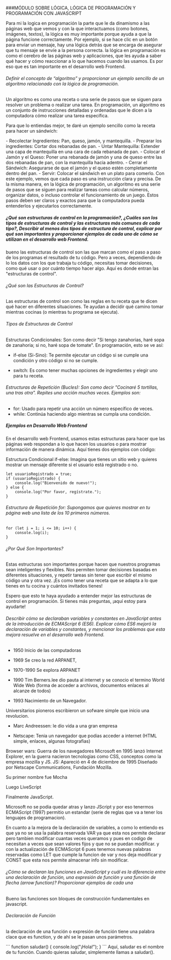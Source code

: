 ###MÓDULO SOBRE LÓGICA, LÓGICA DE PROGRAMACIÓN Y PROGRAMACIÓN CON JAVASCRIPT
<p>
Para mi la logica en programación la parte que le da dinamismo a las páginas web que vemos y con la que interactuamos (como botones, imágenes, textos), la lógica es muy importante porque ayuda a que la página funcione correctamente. Por ejemplo, si se hace clic en un botón para enviar un mensaje, hay una lógica detrás que se encarga de asegurar que tu mensaje se envíe a la persona correcta. 
la lógica en programación es como el cerebro de las páginas web y aplicaciones, que les ayuda a saber qué hacer y cómo reaccionar a lo que hacemos cuando las usamos. Es por eso que es tan importante en el desarrollo web Frontend.
</p>

###### Definir el concepto de “algoritmo” y proporcionar un ejemplo sencillo de un algoritmo relacionado con la lógica de programación.
<p>
Un algoritmo es como una receta o una serie de pasos que se siguen para resolver un problema o realizar una tarea. En programación, un algoritmo es un conjunto de instrucciones detalladas y ordenadas que le dicen a la computadora cómo realizar una tarea específica.

Para que lo entiendas mejor, te daré un ejemplo sencillo como la receta para hacer un sándwich:
</p>
- Recolectar Ingredientes: Pan, queso, jamón, y mantequilla.
- Preparar los ingredientes: Cortar dos rebanadas de pan.
- Untar Mantequilla: Extender una capa de mantequilla en una cara de cada rebanada de pan.
- Colocar el Jamón y el Queso: Poner una rebanada de jamón y una de queso entre las dos rebanadas de pan, con la mantequilla hacia adentro.
- Cerrar el Sándwich: Asegurarse de que el jamón y el queso estén completamente dentro del pan.
- Servir: Colocar el sándwich en un plato para comerlo.
Con este ejemplo, vemos que cada paso es una instrucción clara y precisa. De la misma manera, en la lógica de programación, un algoritmo es una serie de pasos que se siguen para realizar tareas como calcular números, organizar datos, o incluso controlar el funcionamiento de un juego. Estos pasos deben ser claros y exactos para que la computadora pueda entenderlos y ejecutarlos correctamente.

#####  ¿Qué son estructuras de control en la programación?, ¿Cuáles son los tipos de estructuras de control y las estructuras más comunes de cada tipo?, Describir al menos dos tipos de estructura de control, explicar por qué son importantes y proporcionar ejemplos de cada uno de cómo se utilizan en el desarrollo web Frontend.
<p>
bueno las estructuras de control son las que marcan como el paso a paso de los programas  el resultado de tu código. Pero a veces, dependiendo de lo  los datos con los que trabaja tu código, necesitas tomar decisiones, como qué  usar o por cuánto tiempo hacer algo. Aquí es donde entran las "estructuras de control".
</p>

###### ¿Qué son las Estructuras de Control?
<p>
Las estructuras de control son como las reglas en tu receta que te dicen qué hacer en diferentes situaciones. Te ayudan a decidir qué camino tomar mientras cocinas (o mientras tu programa se ejecuta).
</p>

###### Tipos de Estructuras de Control
Estructuras Condicionales: Son como decir "Si tengo zanahorias, haré sopa de zanahoria; si no, haré sopa de tomate". En programación, esto se ve así:

- if-else (Si-Sino): Te permite ejecutar un código si se cumple una condición y otro código si no se cumple.

- switch: Es como tener muchas opciones de ingredientes y elegir uno para tu receta.

###### Estructuras de Repetición (Bucles): Son como decir "Cocinaré 5 tortillas, una tras otra". Repites una acción muchas veces. Ejemplos son:

- for: Usado para repetir una acción un número específico de veces.
- while: Continúa haciendo algo mientras se cumpla una condición.

#####  Ejemplos en Desarrollo Web Frontend
En el desarrollo web Frontend, usamos estas estructuras para hacer que las páginas web respondan a lo que hacen los usuarios o para mostrar información de manera dinámica. Aquí tienes dos ejemplos con código:

Estructura Condicional if-else: Imagina que tienes un sitio web y quieres mostrar un mensaje diferente si el usuario está registrado o no.
```
let usuarioRegistrado = true;
if (usuarioRegistrado) {
    console.log("Bienvenido de nuevo!");
} else {
    console.log("Por favor, regístrate.");
}
```
###### Estructura de Repetición for: Supongamos que quieres mostrar en tu página web una lista de los 10 primeros números.
```
for (let i = 1; i <= 10; i++) {
    console.log(i);
}
```
###### ¿Por Qué Son Importantes?
Estas estructuras son importantes porque hacen que nuestros programas sean inteligentes y flexibles. Nos permiten tomar decisiones basadas en diferentes situaciones, y repetir tareas sin tener que escribir el mismo código una y otra vez. ¡Es como tener una receta que se adapta a lo que tienes en tu cocina y cuántos invitados tienes!

Espero que esto te haya ayudado a entender mejor las estructuras de control en programación. Si tienes más preguntas, ¡aquí estoy para ayudarte!
###### Describir cómo se declaraban variables y constantes en JavaScript antes de la introducción de ECMAScript 6 (ES6). Explicar cómo ES6 mejoró la declaración de variables y constantes, y mencionar los problemas que esta mejora resuelve en el desarrollo web Frontend.

- 1950 Inicio de las computadoras

- 1969 Se creo la red ARPANET,

- 1970-1990 Se explora ARPANET

- 1990 Tim Berners.lee dio pauta al internet y se conocio el termino World Wide Web (forma de acceder a archivos, documentos enlaces al alcanze de todos)

- 1993 Nacimiento de un Navegador.

Universitarios pioneros escribieron un sofware simple que inicio una revolucion.

- Marc Andreessen: le dio vida a una gran empresa

- Netscape: Tenia un navegador que podias acceder a internet (HTML simple, enlaces, algunas fotografias)

Browser wars: Guerra de los navegadores Microsoft en 1995 lanzó Internet Explorer, en la guerra nacieron tecnologias como CSS, conceptos como la empresa mozilla y JS. JS: Apareció en 4 de diciembre de 1995 Diseñado por Netscape Communications, Fundación Mozilla.

Su primer nombre fue Mocha

Luego LiveScript

Finalmente JavaScript.

Microsoft no se podia quedar atras y lanzo JScript y por eso tenermos ECMAScript (1997) permitio un estandar (serie de reglas que va a tener los lenguajes de programacion).

En cuanto a la mejora de la declaración de variables,  a como lo entiendo es que ya no se usa la palabra reservada VAR ya que esta nos permite declarar pero tambien modificar cuantas veces queramos y pues en codigo de necesitan a veces que sean valores fijos y que no se puedan modificar. y con la actualización de ECMAScript 6 pues tenemos nuevas palabras reservadas  como LET que cumple la funcion de var y nos deja modificar y CONST que esta nos permite almacenar info sin modificar.

######  ¿Cómo se declaran las funciones en JavaScript y cuál es la diferencia entre una declaración de función, una expresión de función y una función de flecha (arrow function)? Proporcionar ejemplos de cada una

<p>
Bueno las funciones son bloques de construcción fundamentales en javascript.
</p>

###### Declaración de Función
<p>
la declaración de una función o expresión de función tiene una palabra clace que es function, y de ahí se le pasan unos parámetros.
</p>
```
function saludar() {
    console.log("¡Hola!");
}
```
Aquí, saludar es el nombre de tu función. Cuando quieras saludar, simplemente llamas a saludar().
